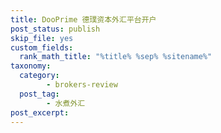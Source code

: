 ```yaml
---
title: DooPrime 德璞资本外汇平台开户
post_status: publish
skip_file: yes
custom_fields:
  rank_math_title: "%title% %sep% %sitename%"
taxonomy:
  category:
        - brokers-review
  post_tag:
        - 水煮外汇
post_excerpt: 
---
```

